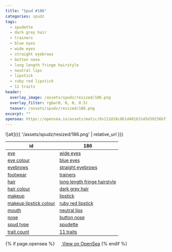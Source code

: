 ```yaml
---
title: "Spud #186"
categories: spudz
tags:
  - spudette
  - dark grey hair
  - trainers
  - blue eyes
  - wide eyes
  - straight eyebrows
  - button nose
  - long length fringe hairstyle
  - neutral lips
  - lipstick
  - ruby red lipstick
  - 11 traits
header:
  overlay_image: /assets/spudz/resized/186.png
  overlay_filter: rgba(0, 0, 0, 0.5)
  teaser: /assets/spudz/resized/186.png
excerpt: ""
opensea: https://opensea.io/assets/matic/0x112d18c861d401b3145d39236bf149f01e18beed/186
---
```

![alt]({{ '/assets/spudz/resized/186.png' | relative_url }})

| id | 186 |
|-|-|
| <a href="/traits/eye/#trait-type">eye</a> | <a href="/traits/eye/wide-eyes/1/#trait">wide eyes</a> |
| <a href="/traits/eye-colour/#trait-type">eye colour</a> | <a href="/traits/eye-colour/blue-eyes/1/#trait">blue eyes</a> |
| <a href="/traits/eyebrows/#trait-type">eyebrows</a> | <a href="/traits/eyebrows/straight-eyebrows/1/#trait">straight eyebrows</a> |
| <a href="/traits/footwear/#trait-type">footwear</a> | <a href="/traits/footwear/trainers/1/#trait">trainers</a> |
| <a href="/traits/hair/#trait-type">hair</a> | <a href="/traits/hair/long-length-fringe-hairstyle/1/#trait">long length fringe hairstyle</a> |
| <a href="/traits/hair-colour/#trait-type">hair colour</a> | <a href="/traits/hair-colour/dark-grey-hair/1/#trait">dark grey hair</a> |
| <a href="/traits/makeup/#trait-type">makeup</a> | <a href="/traits/makeup/lipstick/1/#trait">lipstick</a> |
| <a href="/traits/makeup-lipstick-colour/#trait-type">makeup lipstick colour</a> | <a href="/traits/makeup-lipstick-colour/ruby-red-lipstick/1/#trait">ruby red lipstick</a> |
| <a href="/traits/mouth/#trait-type">mouth</a> | <a href="/traits/mouth/neutral-lips/1/#trait">neutral lips</a> |
| <a href="/traits/nose/#trait-type">nose</a> | <a href="/traits/nose/button-nose/1/#trait">button nose</a> |
| <a href="/traits/spud-type/#trait-type">spud type</a> | <a href="/traits/spud-type/spudette/1/#trait">spudette</a> |
| <a href="/traits/trait-count/#trait-type">trait count</a> | <a href="/traits/trait-count/11-traits/1/#trait">11 traits</a> |

{% if page.opensea %}
<a href="{{page.opensea}}" class="btn btn--info" onclick="window.open(this.href, '_blank'); return false;"><img src="/assets/images/opensea.svg" width="16px"><span>  View on OpenSea</span></a>
{% endif %}
